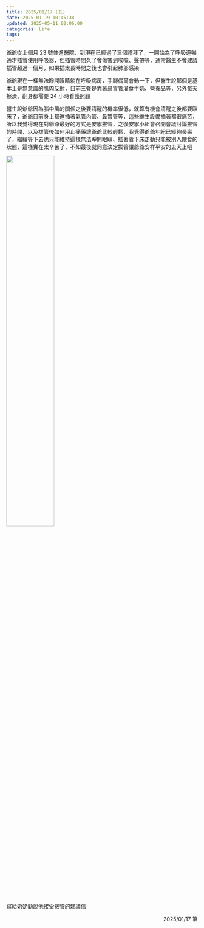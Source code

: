 ```yaml
---
title: 2025/01/17 (五)
date: 2025-01-19 10:45:38
updated: 2025-05-11 02:06:00
categories: Life
tags:
---
```


爺爺從上個月 23 號住進醫院，到現在已經過了三個禮拜了，一開始為了呼吸道暢通才插管使用呼吸器，但插管時間久了會傷害到喉嚨、聲帶等，通常醫生不會建議插管超過一個月，如果插太長時間之後也會引起肺部感染

爺爺現在一樣無法睜開眼睛躺在呼吸病房，手腳偶爾會動一下，但醫生說那個是基本上是無意識的肌肉反射，目前三餐是靠著鼻胃管灌食牛奶、營養品等，另外每天擦澡、翻身都需要 24 小時看護照顧

醫生說爺爺因為腦中風的關係之後要清醒的機率很低，就算有機會清醒之後都要臥床了，爺爺目前身上都還插著氣管內管、鼻胃管等，這些維生設備插著都很痛苦，所以我覺得現在對爺爺最好的方式是安寧拔管，之後安寧小組會召開會議討論拔管的時間、以及拔管後如何用止痛藥讓爺爺比較輕鬆，我覺得爺爺年紀已經夠長壽了，繼續等下去也只能維持這樣無法睜開眼睛、插著管下床走動只能被別人餵食的狀態，這樣實在太辛苦了，不如最後就同意決定拔管讓爺爺安祥平安的去天上吧

<img src="./to_奶奶.jpg" style="width: 50%" />

寫給奶奶勸說他接受拔管的建議信

<div style="text-align: right">2025/01/17 筆</div>
